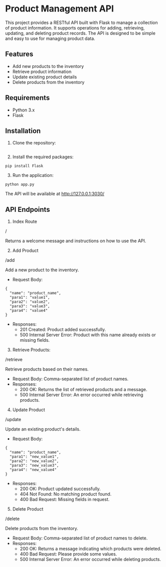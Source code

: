 # Product Management API

This project provides a RESTful API built with Flask to manage a collection of product information. It supports operations for adding, retrieving, updating, and deleting product records. The API is designed to be simple and easy to use for managing product data.

## Features

* Add new products to the inventory
* Retrieve product information
* Update existing product details
* Delete products from the inventory

## Requirements

* Python 3.x
* Flask

## Installation

1. Clone the repository:
```
```

2. Install the required packages:

```
pip install Flask
```
3. Run the application:
```
python app.py
```
The API will be available at http://127.0.0.1:3030/

## API Endpoints

1. Index Route

 /

Returns a welcome message and instructions on how to use the API.

2. Add Product

/add

Add a new product to the inventory.

* Request Body:
```
{
  "name": "product_name",
  "para1": "value1",
  "para2": "value2",
  "para3": "value3",
  "para4": "value4"
}
```
* Responses:
    * 201 Created: Product added successfully.
    * 500 Internal Server Error: Product with this name already exists or missing fields.

3. Retrieve Products:

/retrieve

Retrieve products based on their names.

* Request Body: Comma-separated list of product names.
* Responses:
    * 200 OK: Returns the list of retrieved products and a message.
    * 500 Internal Server Error: An error occurred while retrieving products.

4. Update Product

/update

Update an existing product's details.

* Request Body:
```
{
  "name": "product_name",
  "para1": "new_value1",
  "para2": "new_value2",
  "para3": "new_value3",
  "para4": "new_value4"
}
```
* Responses:
    * 200 OK: Product updated successfully.
    * 404 Not Found: No matching product found.
    * 400 Bad Request: Missing fields in request.

5. Delete Product

/delete

Delete products from the inventory.

* Request Body: Comma-separated list of product names to delete.
* Responses:
    * 200 OK: Returns a message indicating which products were deleted.
    * 400 Bad Request: Please provide some values.
    * 500 Internal Server Error: An error occurred while deleting products.